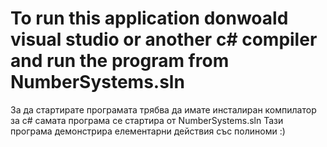 ﻿# To run this application donwoald visual studio or another c# compiler and run the program from NumberSystems.sln
За да стартирате програмата трябва да имате инсталиран компилатор за c# самата програма се стартира от NumberSystems.sln
Тази програма демонстрира елементарни действия със полиноми :)
